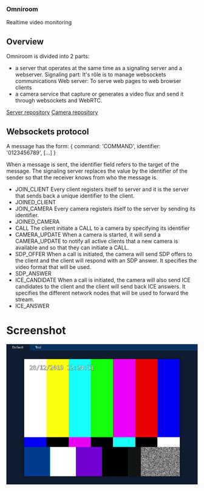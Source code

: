 ### Omniroom
Realtime video monitoring

## Overview
Omniroom is divided into 2 parts:
- a server that operates at the same time as a signaling server and a webserver.
    Signaling part: It's rôle is to manage websockets communications
    Web server: To serve web pages to web browser clients
- a camera service that capture or generates a video flux and send it through websockets and WebRTC.

[Server repository](https://github.com/room-2135/omniroom-server)
[Camera repository](https://github.com/room-2135/omniroom-camera)

## Websockets protocol

A message has the form:
{
    command: 'COMMAND',
    identifier: '0123456789',
    [...]
}

When a message is sent, the identifier field refers to the target of the message. The signaling server replaces the value by the identifier of the sender so that the receiver knows from who the message is.

- JOIN_CLIENT
    Every client registers itself to server and it is the server that sends back a unique identifier to the client.
- JOINED_CLIENT
- JOIN_CAMERA
    Every camera registers itself to the server by sending its identifier.
- JOINED_CAMERA
- CALL
    The client initiate a CALL to a camera by specifying its identifier
- CAMERA_UPDATE
    When a camera is started, it will send a CAMERA_UPDATE to notify all active clients that a new camera is available and so that they can initiate a CALL.
- SDP_OFFER
    When a call is initiated, the camera will send SDP offers to the client and the client will respond with an SDP answer. It specifies the video format that will be used.
- SDP_ANSWER
- ICE_CANDIDATE
    When a call is initiated, the camera will also send ICE candidates to the client and the client will send back ICE answers. It specifies the different network nodes that will be used to forward the stream.
- ICE_ANSWER

# Screenshot
![Default room](screenshot.png)
